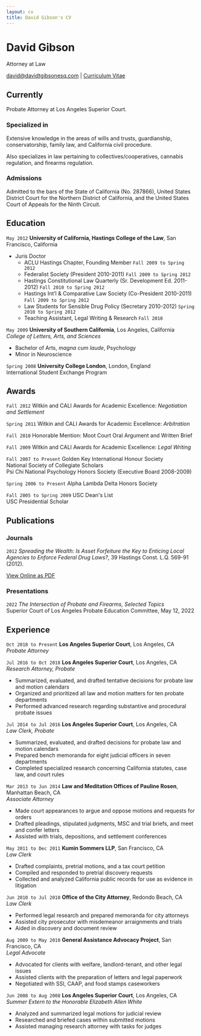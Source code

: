 ```yaml
---
layout: cv
title: David Gibson's CV
---
```


# David Gibson 
Attorney at Law 

<div id="webaddress">
<a href="david@davidtgibsonesq.com">david@davidtgibsonesq.com</a> | <a href="https://www.davidtgibsonesq.com">Curriculum Vitae</a>
</div>


## Currently

Probate Attorney at Los Angeles Superior Court.

### Specialized in

Extensive knowledge in the areas of wills and trusts, guardianship, conservatorship, family law, and California civil procedure. 

Also specializes in law pertaining to collectives/cooperatives, cannabis regulation, and firearms regulation.

### Admissions

Admitted to the bars of the State of California (No. 287866), United States District Court for the Northern District of California, and the United States Court of Appeals for the Ninth Circuit. 


## Education

`May 2012` 
__University of California, Hastings College of the Law__, San Francisco, California  
- Juris Doctor  
    - ACLU Hastings Chapter, Founding Member `Fall 2009 to Spring 2012`  
    - Federalist Society (President 2010-2011) `Fall 2009 to Spring 2012`  
    - Hastings Constitutional Law Quarterly (Sr. Development Ed. 2011-2012) `Fall 2010 to Spring 2012`  
    - Hastings Int’l & Comparative Law Society (Co-President 2010-2011) `Fall 2009 to Spring 2012`  
    - Law Students for Sensible Drug Policy (Secretary 2010-2012) `Spring 2010 to Spring 2012`  
    - Teaching Assistant, Legal Writing & Research `Fall 2010`  

`May 2009` 
__University of Southern California__, Los Angeles, California  
_College of Letters, Arts, and Sciences_  
- Bachelor of Arts, _magna cum laude_, Psychology  
- Minor in Neuroscience  

`Spring 2008` 
__University College London__, London, England  
International Student Exchange Program  


## Awards

`Fall 2012` 
Witkin and CALI Awards for Academic Excellence: *Negotiation and Settlement*  

`Spring 2011` 
Witkin and CALI Awards for Academic Excellence: *Arbitration*  

`Fall 2010` 
Honorable Mention: Moot Court Oral Argument and Written Brief  

`Fall 2009` 
Witkin and CALI Awards for Academic Excellence: *Legal Writing*  

`Fall 2007 to Present` 
Golden Key International Honour Society  
National Society of Collegiate Scholars  
Psi Chi National Psychology Honors Society (Executive Board 2008-2009)  

`Spring 2006 to Present` 
Alpha Lambda Delta Honors Society  

`Fall 2005 to Spring 2009` 
USC Dean's List  
USC Presidential Scholar  


## Publications

### Journals

`2012` 
_Spreading the Wealth: Is Asset Forfeiture the Key to Enticing Local Agencies to Enforce Federal Drug Laws?_, 39 Hastings Const. L.Q. 569-91 (2012).  

<a href="assets/Published - 39 Hastings Const. L.Q. 569-91.pdf">View Online as PDF</a>


### Presentations

`2022` 
_The Intersection of Probate and Firearms, Selected Topics_  
Superior Court of Los Angeles Probate Education Committee, May 12, 2022  


## Experience

`Oct 2018 to Present` 
__Los Angeles Superior Court__, Los Angeles, CA  
_Probate Attorney_  

`Jul 2016 to Oct 2018` 
__Los Angeles Superior Court__, Los Angeles, CA  
_Research Attorney, Probate_  
- Summarized, evaluated, and drafted tentative decisions for probate law and motion calendars  
- Organized and prioritized all law and motion matters for ten probate departments  
- Performed advanced research regarding substantive and procedural probate issues  

`Jul 2014 to Jul 2016` 
__Los Angeles Superior Court__, Los Angeles, CA  
_Law Clerk, Probate_  
- Summarized, evaluated, and drafted decisions for probate law and motion calendars  
- Prepared bench memoranda for eight judicial officers in seven departments  
- Completed specialized research concerning California statutes, case law, and court rules  

`Mar 2013 to Jun 2014` 
__Law and Meditation Offices of Pauline Rosen__, Manhattan Beach, CA  
_Associate Attorney_  
- Made court appearances to argue and oppose motions and requests for orders  
- Drafted pleadings, stipulated judgments, MSC and trial briefs, and meet and confer letters  
- Assisted with trials, depositions, and settlement conferences  

`May 2011 to Dec 2011` 
__Kumin Sommers LLP__, San Francisco, CA  
_Law Clerk_  
- Drafted complaints, pretrial motions, and a tax court petition  
- Compiled and responded to pretrial discovery requests  
- Collected and analyzed California public records for use as evidence in litigation  

`Jun 2010 to Jul 2010` 
__Office of the City Attorney__, Redondo Beach, CA  
_Law Clerk_  
- Performed legal research and prepared memoranda for city attorneys  
- Assisted city prosecutor with misdemeanor arraignments and trials  
- Aided in discovery and document review  

`Aug 2009 to May 2010` 
__General Assistance Advocacy Project__, San Francisco, CA  
_Legal Advocate_  
- Advocated for clients with welfare, landlord-tenant, and other legal issues  
- Assisted clients with the preparation of letters and legal paperwork  
- Negotiated with SSI, CAAP, and food stamps caseworkers  

`Jun 2008 to Aug 2008` 
__Los Angeles Superior Court__, Los Angeles, CA  
_Summer Extern to the Honorable Elizabeth Allen White_  
- Analyzed and summarized legal motions for judicial review  
- Researched and briefed cases within submitted motions  
- Assisted managing research attorney with tasks for judges  


<!-- ### Footer

Last updated: July 2022 -->
